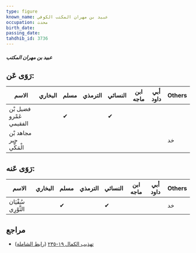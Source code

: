 ```yaml
---
type: figure
known_name: عبيد بن مهران المكتب الكوفي
occupation: محدث
birth_date:
passing_date:
tahdhib_id: 3736
---
```

##### عبيد بن مهران المكتب

## رَوَى عَن:
| الاسم                   | البخاري | مسلم | الترمذي | النسائي | ابن ماجه | أبي داود | Others |
| ----------------------- | ------- | ---- | ------- | ------- | -------- | -------- | ------ |
| فضيل بْن عَمْرو الفقيمي |         | ✔    |         | ✔       |          |          |        |
| مجاهد بْن جبر الْمَكِّي |         |      |         |         |          |          | خد     |
## رَوَى عَنه:
| الاسم               | البخاري | مسلم | الترمذي | النسائي | ابن ماجه | أبي داود | Others |
| ------------------- | ------- | ---- | ------- | ------- | -------- | -------- | ------ |
| سُفْيَان الثَّوْرِي |         | ✔    |         | ✔       |          |          | خد     |
## مراجع
- [تهذيب الكمال ١٩-٢٣٥](obsidian://open?vault=Tahdhib-al-Kamal&file=Figures/٣٧٣٦-عبيد%20بن%20مهران%20المكتب) ([رابط الشاملة](https://shamela.ws/book/3722/9809))